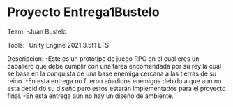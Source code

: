 # Proyecto Entrega1Bustelo
Team:
    -Juan Bustelo

Tools:
    -Unity Engine 2021.3.5f1 LTS
    
Descripcion:
-Este es un prototipo de juego RPG en el cual eres un caballero que debe cumplir con una tarea encomendada por su rey la cual se basa en la conquista de una base enemiga cercana a las tierras de su reino.
-En esta entrega no fueron añadidos enemigos debido a que aun no esta decidido su diseño pero estos estaran implementados para el proyecto final.
-En esta entrega aun no hay un diseño de ambiente.
